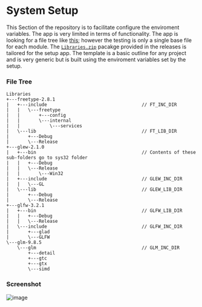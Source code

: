 # System Setup
This Section of the repository is to facilitate configure the enviroment variables. The app is very limited in terms of functionality. The app is looking for a file tree like [this](#file-tree-example); however the testing is only a single base file for each module. The [`Libraries.zip`](https://github.com/prince-chrismc/Computer-Graphics/releases/download/Setup-v1.1.0/Libraries.zip) pacakge provided in the releases is tailored for the setup app. The template is a basic outline for any project and is very generic but is built using the enviroment variables set by the setup.

### File Tree
```
Libraries
+---freetype-2.8.1
|   +---include                                   // FT_INC_DIR
|   |   \---freetype
|   |       +---config
|   |       \---internal
|   |           \---services
|   \---lib                                       // FT_LIB_DIR
|       +---Debug
|       \---Release
+---glew-2.1.0
|   +---bin                                       // Contents of these sub-folders go to sys32 folder
|   |   +---Debug
|   |   \---Release
|   |       \---Win32
|   +---include                                   // GLEW_INC_DIR
|   |   \---GL
|   \---lib                                       // GLEW_LIB_DIR
|       +---Debug
|       \---Release
+---glfw-3.2.1
|   +---bin                                       // GLFW_LIB_DIR
|   |   +---Debug
|   |   \---Release
|   \---include                                   // GLFW_INC_DIR
|       +---glad
|       \---GLFW
\---glm-9.8.5
    \---glm                                       // GLM_INC_DIR
        +---detail
        +---gtc
        +---gtx
        \---simd
```

### Screenshot
![image](https://user-images.githubusercontent.com/16867443/31201517-f1a53fba-a92c-11e7-93f9-8553e5f03a3a.png)
